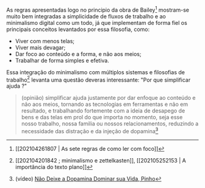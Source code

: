 As regras apresentadas logo no principio da obra de Bailey[^1] mostram-se muito bem integradas a simplicidade de fluxos de trabalho e ao minimalismo digital como um todo, já que implementam de forma fiel os principais conceitos levantados por essa filosofia, como:
- Viver com menos telas;
- Viver mais devagar;
- Dar foco ao conteúdo e a forma, e não aos meios;
- Trabalhar de forma simples e efetiva.

Essa integração do minimalismo com múltiplos sistemas e filosofias de trabalho[^2] levanta uma questão deveras interessante: "Por que simplificar ajuda ?"
> (opinião) simplificar ajuda justamente por dar enfoque ao conteúdo e não aos meios, tornando as tecnologias em ferramentas e não em resultado, e trabalhando fortemente com a ideia de desapego de bens e das telas em prol do que importa no momento, seja esse nosso trabalho, nossa familia ou nossos relacionamentos, reduzindo a necessidade das distração e da injeção de dopamina[^3]

[^1]: [[202104261807 | As sete regras de como ler com foco]]
[^2]: [[202104201842 ; minimalismo e zettelkasten]], [[202105252153 | A importância do texto plano]]
[^3]: (vídeo) [Não Deixe a Dopamina Dominar sua Vida, Pinho](https://www.youtube.com/watch?v=XW6Fqhy--3Q)
	